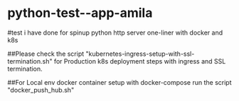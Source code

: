# python-test--app-amila
#test i have done for spinup python http server one-liner with docker and k8s

##Please check the script "kubernetes-ingress-setup-with-ssl-termination.sh"  for Production k8s deployment steps with ingress and SSL termination.

##For Local env docker container setup with docker-compose run the script "docker_push_hub.sh"
